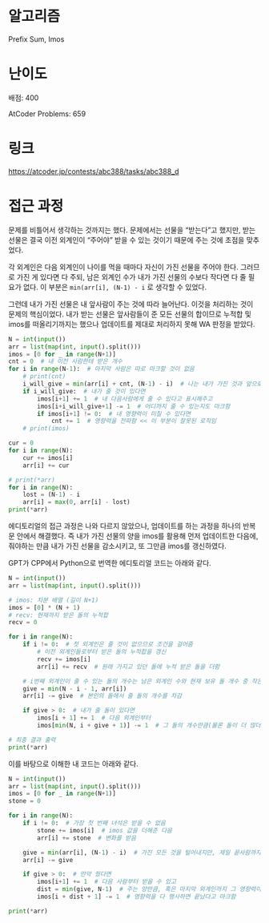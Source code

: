 # 알고리즘

Prefix Sum, Imos

# 난이도

배점: 400

AtCoder Problems: 659

# 링크

https://atcoder.jp/contests/abc388/tasks/abc388_d

# 접근 과정

문제를 비틀어서 생각하는 것까지는 했다. 문제에서는 선물을 “받는다”고 했지만, 받는 선물은 결국 이전 외계인이 “주어야” 받을 수 있는 것이기 때문에 주는 것에 초점을 맞추었다.

각 외계인은 다음 외계인이 나이를 먹을 때마다 자신이 가진 선물을 주어야 한다. 그러므로 가진 게 있다면 다 주되, 남은 외계인 수가 내가 가진 선물의 수보다 작다면 다 줄 필요가 없다. 이 부분은 `min(arr[i], (N-1) - i` 로 생각할 수 있었다.

그런데 내가 가진 선물은 내 앞사람이 주는 것에 따라 늘어난다. 이것을 처리하는 것이 문제의 핵심이었다. 내가 받는 선물은 앞사람들이 준 모든 선물의 합이므로 누적합 및 imos를 떠올리기까지는 했으나 업데이트를 제대로 처리하지 못해 WA 판정을 받았다.

```python
N = int(input())
arr = list(map(int, input().split()))
imos = [0 for _ in range(N+1)]
cnt = 0  # 내 이전 사람한테 받은 개수
for i in range(N-1):  # 마지막 사람은 따로 마크할 것이 없음
    # print(cnt)
    i_will_give = min(arr[i] + cnt, (N-1) - i)  # 나는 내가 가진 것과 앞으로 줄 사람만큼 중 작은 숫자만큼 줄 수 있음
    if i_will_give:  # 내가 줄 것이 있다면
        imos[i+1] += 1  # 내 다음사람에게 줄 수 있다고 표시해주고
        imos[i+i_will_give+1] -= 1  # 어디까지 줄 수 있는지도 마크함
        if imos[i+1] != 0:  # 내 영향력이 미칠 수 있다면 
            cnt += 1  # 영향력을 전파함 << 이 부분이 잘못된 로직임
    # print(imos)

cur = 0
for i in range(N):
    cur += imos[i]
    arr[i] += cur

# print(*arr)
for i in range(N):
    lost = (N-1) - i
    arr[i] = max(0, arr[i] - lost)
print(*arr)

```

에디토리얼의 접근 과정은 나와 다르지 않았으나, 업데이트를 하는 과정을 하나의 반복문 안에서 해결했다. 즉 내가 가진 선물의 양을 imos를 활용해 먼저 업데이트한 다음에, 줘야하는 만큼 내가 가진 선물을 감소시키고, 또 그만큼 imos를 갱신하였다.

GPT가 CPP에서 Python으로 번역한 에디토리얼 코드는 아래와 같다.

```python
N = int(input())
arr = list(map(int, input().split()))

# imos: 차분 배열 (길이 N+1)
imos = [0] * (N + 1)
# recv: 현재까지 받은 돌의 누적합
recv = 0

for i in range(N):
    if i != 0:  # 첫 외계인은 줄 것이 없으므로 조건을 걸어줌
        # 이전 외계인들로부터 받은 돌의 누적합을 갱신
        recv += imos[i]
        arr[i] += recv  # 원래 가지고 있던 돌에 누적 받은 돌을 더함

    # i번째 외계인이 줄 수 있는 돌의 개수는 남은 외계인 수와 현재 보유 돌 개수 중 작은 값
    give = min(N - i - 1, arr[i])
    arr[i] -= give  # 본인의 돌에서 줄 돌의 개수를 차감

    if give > 0:  # 내가 줄 돌이 있다면
        imos[i + 1] += 1  # 다음 외계인부터
        imos[min(N, i + give + 1)] -= 1  # 그 돌의 개수만큼(물론 돌이 더 많더라도 N번보다 많이는 불가능) 전파할 수 있음.

# 최종 결과 출력
print(*arr)

```

이를 바탕으로 이해한 내 코드는 아래와 같다.

```python
N = int(input())
arr = list(map(int, input().split()))
imos = [0 for _ in range(N+1)]
stone = 0

for i in range(N):
    if i != 0:  # 가장 첫 번째 녀석은 받을 수 없음
        stone += imos[i]  # imos 값을 더해준 다음
        arr[i] += stone  # 변화를 받음

    give = min(arr[i], (N-1) - i)  # 가진 모든 것을 털어내지만, 제일 끝사람까지만 주면 됨
    arr[i] -= give

    if give > 0:  # 만약 줬다면
        imos[i+1] += 1  # 다음 사람부터 받을 수 있고
        dist = min(give, N-1)  # 주는 양만큼, 혹은 마지막 외계인까지 그 영향력이 행사됨
        imos[i + dist + 1] -= 1  # 영향력을 다 행사하면 끝났다고 마크함

print(*arr)

```
